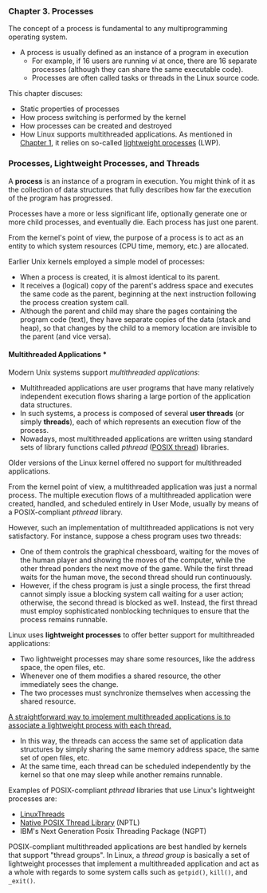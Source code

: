 ### **Chapter 3. Processes**

The concept of a process is fundamental to any multiprogramming operating system.

* A process is usually defined as an instance of a program in execution
    * For example, if 16 users are running *vi* at once, there are 16 separate processes (although they can share the same executable code).
    * Processes are often called tasks or threads in the Linux source code.

This chapter discuses:

* Static properties of processes
* How process switching is performed by the kernel
* How processes can be created and destroyed
* How Linux supports multithreaded applications. As mentioned in [Chapter 1](ch1.md), it relies on so-called [lightweight processes](https://en.wikipedia.org/wiki/Light-weight_process) (LWP).

### Processes, Lightweight Processes, and Threads

A **process** is an instance of a program in execution. You might think of it as the collection of data structures that fully describes how far the execution of the program has progressed.

Processes have a more or less significant life, optionally generate one or more child processes, and eventually die. Each process has just one parent.

From the kernel's point of view, the purpose of a process is to act as an entity to which system resources (CPU time, memory, etc.) are allocated.

Earlier Unix kernels employed a simple model of processes:

* When a process is created, it is almost identical to its parent.
* It receives a (logical) copy of the parent's address space and executes the same code as the parent, beginning at the next instruction following the process creation system call.
* Although the parent and child may share the pages containing the program code (text), they have separate copies of the data (stack and heap), so that changes by the child to a memory location are invisible to the parent (and vice versa).

#### Multithreaded Applications *

Modern Unix systems support *multithreaded applications*:

* Multithreaded applications are user programs that have many relatively independent execution flows sharing a large portion of the application data structures.
* In such systems, a process is composed of several **user threads** (or simply **threads**), each of which represents an execution flow of the process.
* Nowadays, most multithreaded applications are written using standard sets of library functions called *pthread* ([POSIX thread](https://en.wikipedia.org/wiki/POSIX_Threads)) libraries.

Older versions of the Linux kernel offered no support for multithreaded applications.

From the kernel point of view, a multithreaded application was just a normal process. The multiple execution flows of a multithreaded application were created, handled, and scheduled entirely in User Mode, usually by means of a POSIX-compliant *pthread* library.

However, such an implementation of multithreaded applications is not very satisfactory.  For instance, suppose a chess program uses two threads:

* One of them controls the graphical chessboard, waiting for the moves of the human player and showing the moves of the computer, while the other thread ponders the next move of the game. While the first thread waits for the human move, the second thread should run continuously.
* However, if the chess program is just a single process, the first thread cannot simply issue a blocking system call waiting for a user action; otherwise, the second thread is blocked as well. Instead, the first thread must employ sophisticated nonblocking techniques to ensure that the process remains runnable.

Linux uses **lightweight processes** to offer better support for multithreaded applications:

* Two lightweight processes may share some resources, like the address space, the open files, etc.
* Whenever one of them modifies a shared resource, the other immediately sees the change.
* The two processes must synchronize themselves when accessing the shared resource.

<u>A straightforward way to implement multithreaded applications is to associate a lightweight process with each thread.</u>

* In this way, the threads can access the same set of application data structures by simply sharing the same memory address space, the same set of open files, etc.
* At the same time, each thread can be scheduled independently by the kernel so that one may sleep while another remains runnable.

Examples of POSIX-compliant *pthread* libraries that use Linux's lightweight processes are:

* [LinuxThreads](https://en.wikipedia.org/wiki/LinuxThreads)
* [Native POSIX Thread Library](https://en.wikipedia.org/wiki/Native_POSIX_Thread_Library) (NPTL)
* IBM's Next Generation Posix Threading Package (NGPT)

POSIX-compliant multithreaded applications are best handled by kernels that support "thread groups". In Linux, a *thread group* is basically a set of lightweight processes that implement a multithreaded application and act as a whole with regards to some system calls such as `getpid()`, `kill()`, and `_exit()`.
